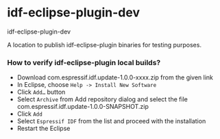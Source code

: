 # idf-eclipse-plugin-dev
idf-eclipse-plugin-dev

A location to publish idf-eclipse-plugin binaries for testing purposes.

### How to verify idf-eclipse-plugin local builds?

- Download com.espressif.idf.update-1.0.0-xxxx.zip from the given link
- In Eclipse, choose `Help -> Install New Software`
- Click `Add…` button
- Select `Archive` from Add repository dialog and select the file com.espressif.idf.update-1.0.0-SNAPSHOT.zip
- Click `Add`
- Select `Espressif IDF` from the list and proceed with the installation
- Restart the Eclipse

